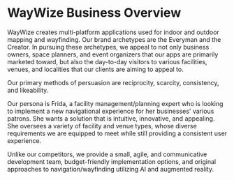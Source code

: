 # WayWize Business Overview

WayWize creates multi-platform applications used for indoor and outdoor mapping and wayfinding. Our brand archetypes are the Everyman and the Creator. In pursuing these archetypes, we appeal to not only business owners, space planners, and event organizers that our apps are primarily marketed toward, but also the day-to-day visitors to various facilities, venues, and localities that our clients are aiming to appeal to.

Our primary methods of persuasion are reciprocity, scarcity, consistency, and likeability.

Our persona is Frida, a facility management/planning expert who is looking to implement a new navigational experience for her businesses' various patrons. She wants a solution that is intuitive, innovative, and appealing. She oversees a variety of facility and venue types, whose diverse requirements we are equipped to meet while still providing a consistent user experience.

Unlike our competitors, we provide a small, agile, and communicative development team, budget-friendly implementation options, and original approaches to navigation/wayfinding utilizing AI and augmented reality.